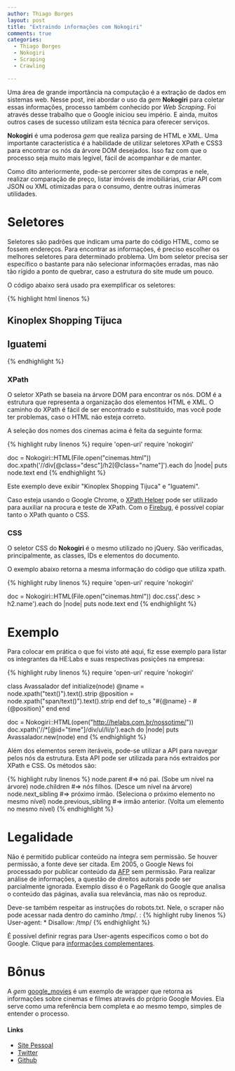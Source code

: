 ```yaml
---
author: Thiago Borges
layout: post
title: "Extraindo informações com Nokogiri"
comments: true
categories:
  - Thiago Borges
  - Nokogiri
  - Scraping
  - Crawling

---
```



Uma área de grande importância na computação é a extração de dados em sistemas web.
Nesse post, irei abordar o uso da _gem_ **Nokogiri** para coletar essas informações, processo também conhecido por _Web Scraping_. Foi através desse trabalho que o Google iniciou seu império. E ainda, muitos outros cases de sucesso utilizam esta técnica para oferecer serviços.

<!--more-->

**Nokogiri** é uma poderosa _gem_ que realiza parsing de HTML e XML. Uma importante característica é a habilidade de utilizar seletores XPath e CSS3 para encontrar os nós da árvore DOM desejados. Isso faz com que o processo seja muito mais legível, fácil de acompanhar e de manter.

Como dito anteriormente, pode-se percorrer sites de compras e nele, realizar comparação de preço, listar imóveis de imobiliárias, criar API com JSON ou XML otimizadas para o consumo, dentre outras inúmeras utilidades.


# Seletores
Seletores são padrões que indicam uma parte do código HTML, como se fossem endereços. Para encontrar as informações, é preciso escolher os melhores seletores para determinado problema. Um bom seletor precisa ser específico o bastante para não selecionar informações erradas, mas não tão rígido a ponto de quebrar, caso a estrutura do site mude um pouco.

O código abaixo será usado pra exemplificar os seletores:


{% highlight html linenos %}
<div class="theater">
  <div class="desc">
    <h2 class="name">Kinoplex Shopping Tijuca</h2>
  </div>
</div>
<div class="theater">
  <div class="desc">
    <h2 class="name">Iguatemi</h2>
  </div>
</div>
{% endhighlight %}

### XPath
O seletor XPath se baseia na árvore DOM para encontrar os nós. DOM é a estrutura que representa a organização dos elementos HTML e XML.
O caminho do XPath é fácil de ser encontrado e substituído, mas você pode ter problemas, caso o HTML não esteja correto.

A seleção dos nomes dos cinemas acima é feita da seguinte forma:

{% highlight ruby linenos %}
require 'open-uri'
require 'nokogiri'

doc = Nokogiri::HTML(File.open("cinemas.html"))
doc.xpath('//div[@class="desc"]/h2[@class="name"]').each do |node|
  puts node.text
end
{% endhighlight %}

Este exemplo deve exibir "Kinoplex Shopping Tijuca" e "Iguatemi".

Caso esteja usando o Google Chrome, o [XPath Helper](https://chrome.google.com/webstore/detail/xpath-helper/hgimnogjllphhhkhlmebbmlgjoejdpjl?utm_source=chrome-ntp-icon) pode ser utilizado para auxiliar na procura e teste de XPath.
Com o [Firebug](https://getfirebug.com), é possível copiar tanto o XPath quanto o CSS.

### CSS
O seletor CSS do **Nokogiri** é o mesmo utilizado no jQuery. São verificadas, principalmente, as classes, IDs e elementos do documento.

O exemplo abaixo retorna a mesma informação do código que utiliza xpath.

{% highlight ruby linenos %}
require 'open-uri'
require 'nokogiri'

doc = Nokogiri::HTML(File.open("cinemas.html"))
doc.css('.desc > h2.name').each do |node|
  puts node.text
end
{% endhighlight %}


# Exemplo

Para colocar em prática o que foi visto até aqui, fiz esse exemplo para listar os integrantes da HE:Labs e suas respectivas posições na empresa:

{% highlight ruby linenos %}
require 'open-uri'
require 'nokogiri'

class Avassalador
  def initialize(node)
    @name = node.xpath("text()").text().strip
    @position = node.xpath("span/text()").text().strip
  end
  def to_s
    "#{@name} - #{@position}"
  end
end

doc = Nokogiri::HTML(open("http://helabs.com.br/nossotime/"))
doc.xpath('//*[@id="time"]/div/ul/li/p').each do |node|
  puts Avassalador.new(node)
end
{% endhighlight %}

Além dos elementos serem iteráveis, pode-se utilizar a API para navegar pelos nós da estrutura. Esta API pode ser utilizada para nós extraidos por XPath e CSS. Os métodos são:

{% highlight ruby linenos %}
node.parent           #=> nó pai. (Sobe um nível na árvore)
node.children         #=> nós filhos. (Desce um nível na árvore)
node.next_sibling     #=> próximo irmão. (Seleciona o próximo elemento no mesmo nível)
node.previous_sibling #=> irmão anterior. (Volta um elemento no mesmo nível)
{% endhighlight %}

# Legalidade
Não é permitido publicar conteúdo na íntegra sem permissão. Se houver permissão, a fonte deve ser citada. Em 2005, o Google News foi processado por publicar conteúdo da [AFP](http://www.afp.com/) sem permissão. Para realizar análise de informações, a questão de direitos autorais pode ser parcialmente ignorada. Exemplo disso é o PageRank do Google que analisa o conteúdo das páginas, avalia sua relevância, mas não os reproduz.

Deve-se também respeitar as instruções do robots.txt. Nele, o scraper não pode acessar nada dentro do caminho /tmp/. :
{% highlight ruby linenos %}
User-agent: *
Disallow: /tmp/
{% endhighlight %}

É possível definir regras para User-agents específicos como o bot do Google. Clique para [informações complementares](http://www.robotstxt.org/robotstxt.html).


# Bônus

A _gem_ [google_movies](https://github.com/lucasallan/google_movies) é um exemplo de wrapper que retorna as informações sobre cinemas e filmes através do próprio Google Movies. Ela serve como uma referência bem completa e ao mesmo tempo, simples de entender o processo.


#### Links

- [Site Pessoal](http://www.thiagoborg.es)
- [Twitter](http://twitter.com/tgabrielborges)
- [Github](https://github.com/thiagogabriel)